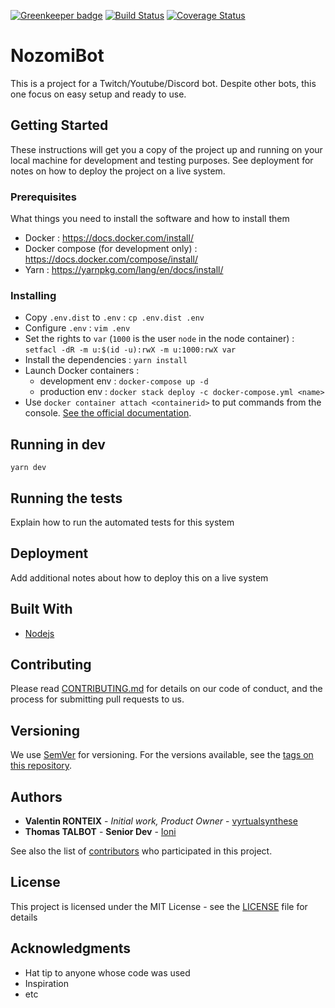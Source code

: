 [![Greenkeeper badge](https://badges.greenkeeper.io/vyrtualsynthese/nozomiBot.svg)](https://greenkeeper.io/) [![Build Status](https://travis-ci.org/vyrtualsynthese/nozomiBot.svg?branch=master)](https://travis-ci.org/vyrtualsynthese/nozomiBot) [![Coverage Status](https://coveralls.io/repos/github/vyrtualsynthese/nozomiBot/badge.svg?branch=master)](https://coveralls.io/github/vyrtualsynthese/nozomiBot?branch=master)

# NozomiBot

This is a project for a Twitch/Youtube/Discord bot. Despite other bots, this one focus on easy setup and ready to use.

## Getting Started

These instructions will get you a copy of the project up and running on your local machine for development and testing purposes. See deployment for notes on how to deploy the project on a live system.

### Prerequisites

What things you need to install the software and how to install them

* Docker : https://docs.docker.com/install/
* Docker compose (for development only) : https://docs.docker.com/compose/install/
* Yarn : https://yarnpkg.com/lang/en/docs/install/

### Installing

* Copy `.env.dist` to `.env` : `cp .env.dist .env`
* Configure `.env` : `vim .env`
* Set the rights to `var` (`1000` is the user `node` in the node container) : `setfacl -dR -m u:$(id -u):rwX -m u:1000:rwX var`
* Install the dependencies : `yarn install`
* Launch Docker containers :
    * development env : `docker-compose up -d`
    * production env : `docker stack deploy -c docker-compose.yml <name>`
* Use `docker container attach <containerid>` to put commands from the console. [See the official documentation](https://docs.docker.com/engine/reference/commandline/attach/#parent-command).

## Running in dev

`yarn dev`

## Running the tests

Explain how to run the automated tests for this system

## Deployment

Add additional notes about how to deploy this on a live system

## Built With

* [Nodejs](https://nodejs.org/en/)

## Contributing

Please read [CONTRIBUTING.md](https://gist.github.com/PurpleBooth/b24679402957c63ec426) for details on our code of conduct, and the process for submitting pull requests to us.

## Versioning

We use [SemVer](http://semver.org/) for versioning. For the versions available, see the [tags on this repository](https://github.com/your/project/tags). 

## Authors

* **Valentin RONTEIX** - *Initial work, Product Owner* - [vyrtualsynthese](https://github.com/vyrtualsynthese)
* **Thomas TALBOT** - **Senior Dev** - [Ioni](https://github.com/Ioni14)

See also the list of [contributors](https://github.com/vyrtualsynthese/nozomiBot/graphs/contributors) who participated in this project.

## License

This project is licensed under the MIT License - see the [LICENSE](LICENSE) file for details

## Acknowledgments

* Hat tip to anyone whose code was used
* Inspiration
* etc

